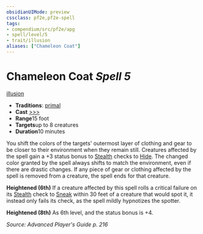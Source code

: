 ```yaml
---
obsidianUIMode: preview
cssclass: pf2e,pf2e-spell
tags:
- compendium/src/pf2e/apg
- spell/level/5
- trait/illusion
aliases: ["Chameleon Coat"]
---
```

# Chameleon Coat *Spell 5*   
[illusion](/rules/traits/illusion.md)  

- **Traditions**: [primal](/rules/traits/primal.md)
- **Cast** [>>>](/rules/core-rulebook/chapter-9-playing-the-game.md#Actions "Three-Action") 
- **Range**15 foot
- **Targets**up to 8 creatures
- **Duration**10 minutes

You shift the colors of the targets' outermost layer of clothing and gear to be closer to their environment when they remain still. Creatures affected by the spell gain a +3 status bonus to [Stealth](/compendium/skills.md#Stealth) checks to [Hide](/rules/actions/hide.md). The changed color granted by the spell always shifts to match the environment, even if there are drastic changes. If any piece of gear or clothing affected by the spell is removed from a creature, the spell ends for that creature.

**Heightened (6th)** If a creature affected by this spell rolls a critical failure on its [Stealth](/compendium/skills.md#Stealth) check to [Sneak](/rules/actions/sneak.md) within 30 feet of a creature that would spot it, it instead only fails its check, as the spell mildly hypnotizes the spotter.

**Heightened (8th)** As 6th level, and the status bonus is +4.

*Source: Advanced Player's Guide p. 216*
